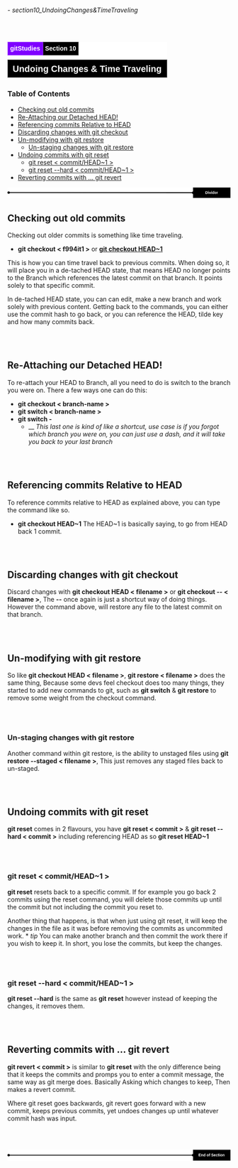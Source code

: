 ###### - section10_UndoingChanges&TimeTraveling

<br>

<!-- Section Header -->

![section10Header](./src/doc/section10Header.png 'Section 10 Header')

<!-- Table of Contents -->

### Table of Contents

+ [Checking out old commits](#checking-out-old-commits)
+ [Re-Attaching our Detached HEAD!](#re-attaching-our-detached-head)
+ [Referencing commits Relative to HEAD](#referencing-commits-relative-to-head)
+ [Discarding changes with git checkout](#discarding-changes-with-git-checkout)
+ [Un-modifying with git restore](#un-modifying-with-git-restore)
    - [Un-staging changes with git restore](#un-staging-changes-with-git-restore)
+ [Undoing commits with git reset](#undoing-commits-with-git-reset)
    - [git reset < commit/HEAD~1 >](#git-reset--commithead1)
    - [git reset --hard < commit/HEAD~1 >](#git-reset---hard--commithead1)
+ [Reverting commits with ... git revert](#reverting-commits-with--git-revert)

![divider](./src/doc/divider.png 'Divider')

<!-- Start of Document -->

## **Checking out old commits**

Checking out older commits is something like time traveling.
* **git checkout < f994it1 >** or **[git checkout HEAD~1](#referencing-commits-relative-to-head)**

This is how you can time travel back to previous commits. When doing so, it will place you in a de-tached HEAD state, that means HEAD no longer points to the Branch which references the latest commit on that branch. It points solely to that specific commit.

In de-tached HEAD state, you can can edit, make a new branch and work solely with previous content. Getting back to the commands, you can either use the commit hash to go back, or you can reference the HEAD, tilde key and how many commits back. 

<br>
<br>

## **Re-Attaching our Detached HEAD!**

To re-attach your HEAD to Branch, all you need to do is switch to the branch you were on. There a few ways one can do this:
* **git checkout < branch-name >**
* **git switch < branch-name >**
* **git switch -**
    * \__ _This last one is kind of like a shortcut, use case is if you forgot which branch you were on, you can just use a dash, and it will take you back to your last branch_

<br>
<br>

## **Referencing commits Relative to HEAD**

To reference commits relative to HEAD as explained above, you can type the command like so.
* **git checkout HEAD~1**
The HEAD~1 is basically saying, to go from HEAD back 1 commit.

<br>
<br>

## **Discarding changes with git checkout**

Discard changes with **git checkout HEAD < filename >** or **git checkout -- < filename >**, The **--** once again is just a shortcut way of doing things. However the command above, will restore any file to the latest commit on that branch.

<br>
<br>

## **Un-modifying with git restore**

So like **git checkout HEAD < filename >**, **git restore < filename >** does the same thing, Because some devs feel checkout does too many things, they started to add new commands to git, such as **git switch** & **git restore** to remove some weight from the checkout command.

<br>
<br>

### **Un-staging changes with git restore**

Another command within git restore, is the ability to unstaged files using **git restore --staged < filename >**, This just removes any staged files back to un-staged.

<br>
<br>

## **Undoing commits with git reset**

**git reset** comes in 2 flavours, you have **git reset < commit >** & **git reset --hard < commit >** including referencing HEAD as so **git reset HEAD~1**

<br>
<br>

### **git reset < commit/HEAD~1 >**

**git reset** resets back to a specific commit. If for example you go back 2 commits using the reset command, you will delete those commits up until the commit but not including the commit you reset to.

Another thing that happens, is that when just using git reset, it will keep the changes in the file as it was before removing the commits as uncommited work. 
    * _tip_ You can make another branch and then commit the work there if you wish to keep it.
In short, you lose the commits, but keep the changes.

<br>
<br>

### **git reset --hard < commit/HEAD~1 >**

**git reset --hard** is the same as **git reset** however instead of keeping the changes, it removes them.

<br>
<br>

## **Reverting commits with ... git revert**

**git revert < commit >** is similar to **git reset** with the only difference being that it keeps the commits and promps you to enter a commit message, the same way as git merge does. Basically Asking which changes to keep, Then makes a revert commit.

Where git reset goes backwards, git revert goes forward with a new commit, keeps previous commits, yet undoes changes up until whatever commit hash was input.

<br>
<br>

<!-- End of Document -->

![endDivider](./src/doc/endDivider.png 'End of Document')